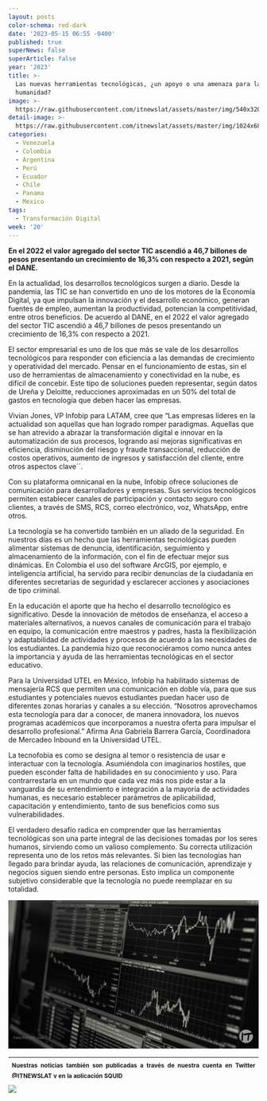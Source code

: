 ```yaml
---
layout: posts
color-schema: red-dark
date: '2023-05-15 06:55 -0400'
published: true
superNews: false
superArticle: false
year: '2023'
title: >-
  Las nuevas herramientas tecnológicas, ¿un apoyo o una amenaza para la
  humanidad?
image: >-
  https://raw.githubusercontent.com/itnewslat/assets/master/img/540x320/Herramientas-produtividad-p.jpg
detail-image: >-
  https://raw.githubusercontent.com/itnewslat/assets/master/img/1024x680/Herramientas-produtividad-g.jpg
categories:
  - Venezuela
  - Colombia
  - Argentina
  - Perú
  - Ecuador
  - Chile
  - Panama
  - Mexico
tags:
  - Transformación Digital
week: '20'
---
```

**En el 2022 el valor agregado del sector TIC ascendió a 46,7 billones de pesos presentando un crecimiento de 16,3% con respecto a 2021, según el DANE.**
 
En la actualidad, los desarrollos tecnológicos surgen a diario. Desde la pandemia, las TIC se han convertido en uno de los motores de la Economía Digital, ya que impulsan la innovación y el desarrollo económico, generan fuentes de empleo, aumentan la productividad, potencian la competitividad, entre otros beneficios. De acuerdo al DANE, en el 2022 el valor agregado del sector TIC ascendió a 46,7 billones de pesos presentando un crecimiento de 16,3% con respecto a 2021.

El sector empresarial es uno de los que más se vale de los desarrollos tecnológicos para responder con eficiencia a las demandas de crecimiento y operatividad del mercado. Pensar en el funcionamiento de estas, sin el uso de herramientas de almacenamiento y conectividad en la nube, es difícil de concebir. Este tipo de soluciones pueden representar, según datos de Ureña y Deloitte, reducciones aproximadas en un 50% del total de gastos en tecnología que deben hacer las empresas.

Vivian Jones, VP Infobip para LATAM, cree que “Las empresas líderes en la actualidad son aquellas que han logrado romper paradigmas. Aquellas que se han atrevido a abrazar la transformación digital e innovar en la automatización de sus procesos, logrando así mejoras significativas en eficiencia, disminución del riesgo y fraude transaccional, reducción de costos operativos, aumento de ingresos y satisfacción del cliente, entre otros aspectos clave´´.

Con su plataforma omnicanal en la nube, Infobip ofrece soluciones de comunicación para desarrolladores y empresas. Sus servicios tecnológicos permiten establecer canales de participación y contacto seguro con clientes, a través de SMS, RCS, correo electrónico, voz, WhatsApp, entre otros.  

La tecnología se ha convertido también en un aliado de la seguridad. En nuestros días es un hecho que las herramientas tecnológicas pueden alimentar sistemas de denuncia, identificación, seguimiento y almacenamiento de la información, con el fin de efectuar mejor sus dinámicas. En Colombia el uso del software ArcGIS, por ejemplo, e inteligencia artificial, ha servido para recibir denuncias de la ciudadanía en diferentes secretarias de seguridad y esclarecer acciones y asociaciones de tipo criminal. 

En la educación el aporte que ha hecho el desarrollo tecnológico es significativo. Desde la innovación de métodos de enseñanza, el acceso a materiales alternativos, a nuevos canales de comunicación para el trabajo en equipo, la comunicación entre maestros y padres, hasta la flexibilización y adaptabilidad de actividades y procesos de acuerdo a las necesidades de los estudiantes. La pandemia hizo que reconociéramos como nunca antes la importancia y ayuda de las herramientas tecnológicas en el sector educativo. 

Para la Universidad UTEL en México, Infobip ha habilitado sistemas de mensajería RCS que permiten una comunicación en doble vía, para que sus estudiantes y potenciales nuevos estudiantes puedan hacer uso de diferentes zonas horarias y canales a su elección. “Nosotros aprovechamos esta tecnología para dar a conocer, de manera innovadora, los nuevos programas académicos que incorporamos a nuestra oferta para impulsar el desarrollo profesional.” Afirma Ana Gabriela Barrera García, Coordinadora de Mercadeo Inbound en la Universidad UTEL.

La tecnofobia es como se designa al temor o resistencia de usar e interactuar con la tecnología. Asumiéndola con imaginarios hostiles, que pueden esconder falta de habilidades en su conocimiento y uso. Para contrarrestarla en un mundo que cada vez más nos pide estar a la vanguardia de su entendimiento e integración a la mayoría de actividades humanas, es necesario establecer parámetros de aplicabilidad, capacitación y entendimiento, tanto de sus beneficios como sus vulnerabilidades.  

El verdadero desafío radica en comprender que las herramientas tecnológicas son una parte integral de las decisiones tomadas por los seres humanos, sirviendo como un valioso complemento. Su correcta utilización representa uno de los retos más relevantes. Si bien las tecnologías han llegado para brindar ayuda, las relaciones de comunicación, aprendizaje y negocios siguen siendo entre personas. Esto implica un componente subjetivo considerable que la tecnología no puede reemplazar en su totalidad.

![](https://raw.githubusercontent.com/itnewslat/assets/master/img/540x320/Herramientas-produtividad-p.jpg)

<table style="height: 42px;" width="569">
<tbody>
<tr>
<td style="text-align: justify;"><sub><strong>Nuestras noticias también son publicadas a través de nuestra cuenta en Twitter <a href="https://twitter.com/itnewslat?lang=es">@ITNEWSLAT</a> y en la aplicación <a href="https://squidapp.co/en/">SQUID</a></strong></sub></td>
</tr>
</tbody>
</table>

<img src="https://tracker.metricool.com/c3po.jpg?hash=56f88a41e39ab42c063cc51676587a04"/>
